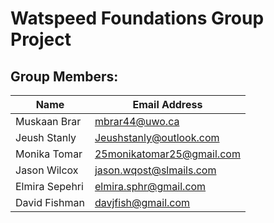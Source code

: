 # Watspeed Foundations Group Project

## Group Members:

| Name           | Email Address              |
|----------------|----------------------------|
| Muskaan Brar   | mbrar44@uwo.ca             |
| Jeush Stanly   | Jeushstanly@outlook.com    |
| Monika Tomar   | 25monikatomar25@gmail.com  |
| Jason Wilcox   | jason.wqost@slmails.com    |
| Elmira Sepehri | elmira.sphr@gmail.com      |              
| David Fishman  | davjfish@gmail.com         |


